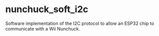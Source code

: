 # nunchuck_soft_i2c
Software implementation of the I2C protocol to allow an ESP32 chip to communicate with a Wii Nunchuck.

